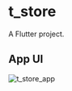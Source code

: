 # t_store

A Flutter project.

## App UI

![t_store_app](https://github.com/user-attachments/assets/b16f7b4f-97f5-4282-8c49-d2d6f79cef19)

